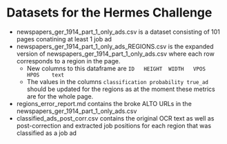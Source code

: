 # Datasets for the Hermes Challenge

- newspapers_ger_1914_part_1_only_ads.csv is a dataset consisting of 101 pages conatining at least 1 job ad 
- newspapers_ger_1914_part_1_only_ads_REGIONS.csv is the expanded version of newspapers_ger_1914_part_1_only_ads.csv where each row corresponds to a region in the page.
  - New columns to this dataframe are `ID	HEIGHT	WIDTH	VPOS	HPOS	text`
  - The values in the columns `classification probability true_ad` should be updated for the regions as at the moment these metrics are for the whole page.
- regions_error_report.md contains the broke ALTO URLs in the newspapers_ger_1914_part_1_only_ads.csv
- classified_ads_post_corr.csv contains the original OCR text as well as post-correction and extracted job positions for each region that was classified as a job ad


